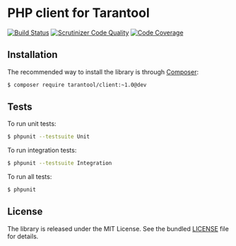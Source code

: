 # PHP client for Tarantool
[![Build Status](https://travis-ci.org/tarantool-php/client.svg?branch=master)](https://travis-ci.org/tarantool-php/client)
[![Scrutinizer Code Quality](https://scrutinizer-ci.com/g/tarantool-php/client/badges/quality-score.png?b=master)](https://scrutinizer-ci.com/g/tarantool-php/client/?branch=master)
[![Code Coverage](https://scrutinizer-ci.com/g/tarantool-php/client/badges/coverage.png?b=master)](https://scrutinizer-ci.com/g/tarantool-php/client/?branch=master)


## Installation

The recommended way to install the library is through [Composer](http://getcomposer.org):

```sh
$ composer require tarantool/client:~1.0@dev
```


## Tests

To run unit tests:

```sh
$ phpunit --testsuite Unit
```

To run integration tests:
```sh
$ phpunit --testsuite Integration
```

To run all tests:
```sh
$ phpunit
```


## License

The library is released under the MIT License. See the bundled [LICENSE](LICENSE) file for details.

